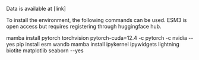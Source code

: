 Data is available at [link]

To install the environment, the following commands can be used. ESM3 is open access but requires registering through huggingface hub.

mamba install pytorch torchvision pytorch-cuda=12.4 -c pytorch -c nvidia --yes
pip install esm wandb
mamba install ipykernel ipywidgets lightning biotite matplotlib seaborn --yes
